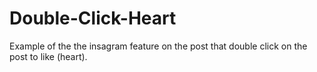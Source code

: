 # Double-Click-Heart
Example of the the insagram feature on the post that double click on the post to like (heart).
